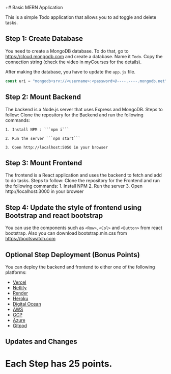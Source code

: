 +# Basic MERN Application

This is a simple Todo application that allows you to ad toggle and delete tasks.

## Step 1: Create Database
You need to create a MongoDB database. To do that, go to https://cloud.mongodb.com and create a database. Name it `Todo`. Copy the connection string (check the video in myCourses for the details).

After making the database, you have to update the `app.js` file.

```javascript
const uri = "mongodb+srv://<username>:<password>@----.----.mongodb.net"

```

## Step 2: Mount Backend

The backend is a Node.js server that uses Express and MongoDB.
Steps to follow:
    Clone the repository for the Backend and run the following commands:

    1. Install NPM : ```npm i```

    2. Run the server ```npm start```

    3. Open http://localhost:5050 in your browser

## Step 3: Mount Frontend

The frontend is a React application and uses the backend to fetch and add to do tasks. Steps to follow:
    Clone the repository for the Frontend and run the following commands:
    1. Install NPM
    2. Run the server
    3. Open http://localhost:3000 in your browser


## Step 4: Update the style of frontend using Bootstrap and react bootstrap
You can use the components such as `<Row>`, `<Col>` and `<Button>` from react bootstrap. Also you can download bootstrap.min.css from https://bootswatch.com


## Optional Step Deployment (Bonus Points)

You can deploy the backend and frontend to either one of the following platforms:

- [Vercel](https://vercel.com/)
- [Netlify](https://www.netlify.com/)
- [Render](https://render.com/)
- [Heroku](https://www.heroku.com/)
- [Digital Ocean](https://www.digitalocean.com/)
- [AWS](https://aws.amazon.com/)
- [GCP](https://cloud.google.com/)
- [Azure](https://azure.com/)
- [Gitpod](https://gitpod.io/)

## Updates and Changes


# Each Step has 25 points.
